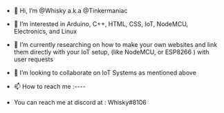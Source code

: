 - 👋 Hi, I’m @Whisky a.k.a @Tinkermaniac
  
- 👀 I’m interested in Arduino, C++, HTML, CSS, IoT, NodeMCU, Electronics, and Linux
  
- 🌱 I’m currently researching on how to make your own websites and link them directly with your IoT setup, (like NodeMCU, or ESP8266 ) with user requests
  
- 💞️ I’m looking to collaborate on IoT Systems as mentioned above

- 📫 How to reach me :----
  
- You can reach me at discord at   :             Whisky#8106
